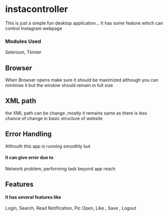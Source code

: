 # instacontroller
This is just a simple fun desktop application...
It has some feature which can control Instagram webpage

### Modules Used
Selenium,
Tkinter

## Browser
When Browser opens make sure it should be maximized although
you can minimise it but the window should remain in full size

## XML path
the XML path can be change ,mostly it remains same as there 
is less chance of change in basic structure of website

## Error Handling
Althouth this app is running smoothly but 
#### It can give error due to
Network problem,
performing task beyond app reach

## Features
#### It has several features like
Login,
Search,
Read Notification,
Pic Open,
Like ,
Save ,
Logout
